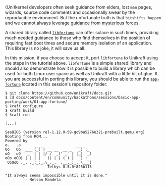 (Uni)kernel developers often seek guidance from elders, lost `man` pages, wizards, source code comments and occasionally swear by the reproducible environment.
But the unfortunate truth is that `bitshifts happen` and we cannot always [leverage guidance from mysterious forces](https://www.ggbuddy.com/img/post/oymiswgv/midgvf/3245543291_ac5d471739d22f258621e4e7cbdcb98f_309e11564f795_m.jpg).

A shared library called [`libfortune`](https://github.com/nderjung/libfortune) can offer solace in such times, providing much needed guidance to those who find themselves in the position of requiring fast boot times and secure memory isolation of an application.
This library is no joke, it will save us all.

In this mission, if you choose to accept it, port `libfortune` to Unikraft using the steps in the tutorial above.
`libfortune` is a simple shared library and should also demonstrate how it is possible to build a library which can be used for both Linux user space as well as Unikraft with a little bit of glue.
If you are successful in porting this library, you should be able to run the [`app-fortune`](https://github.com/unikraft/summer-of-code-2021/content/en/docs/sessions/08-basic-app-porting/work/01-app-fortune) located in this session's repository folder:

```console
$ git clone https://github.com/unikraft/docs.git
$ cd docs/content/en/community/hackathons/sessions/basic-app-porting/work/01-app-fortune/
$ kraft configure
$ kraft build
$ kraft run
```
```
[...]

SeaBIOS (version rel-1.12.0-59-gc9ba5276e321-prebuilt.qemu.org)
Booting from ROM...
Powered by
o.   .o       _ _               __ _
Oo   Oo  ___ (_) | __ __  __ _ ' _) :_
oO   oO ' _ `| | |/ /  _)' _` | |_|  _)
oOo oOO| | | | |   (| | | (_) |  _) :_
 OoOoO ._, ._:_:_,\_._,  .__,_:_, \___)
                   Tethys 0.5.0~825b115

"It always seems impossible until it is done."
        -- Nelson Mandela
```
